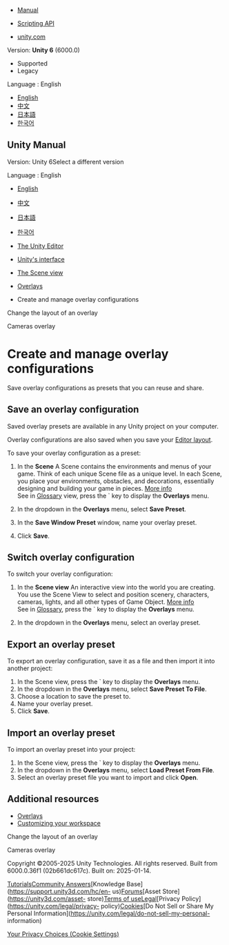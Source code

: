 [](https://docs.unity3d.com)

  * [Manual](../Manual/index.html)
  * [Scripting API](../ScriptReference/index.html)

  * [unity.com](https://unity.com/)

Version: **Unity 6** (6000.0)

  * Supported
  * Legacy

Language : English

  * [English](/Manual/manage-overlay-configurations.html)
  * [中文](/cn/current/Manual/manage-overlay-configurations.html)
  * [日本語](/ja/current/Manual/manage-overlay-configurations.html)
  * [한국어](/kr/current/Manual/manage-overlay-configurations.html)

[](https://docs.unity3d.com)

## Unity Manual

Version: Unity 6Select a different version

Language : English

  * [English](/Manual/manage-overlay-configurations.html)
  * [中文](/cn/current/Manual/manage-overlay-configurations.html)
  * [日本語](/ja/current/Manual/manage-overlay-configurations.html)
  * [한국어](/kr/current/Manual/manage-overlay-configurations.html)

  * [The Unity Editor](unity-editor.html)
  * [Unity's interface](UsingTheEditor.html)
  * [The Scene view](UsingTheSceneView.html)
  * [Overlays](overlays.html)
  * Create and manage overlay configurations

[](manage-overlay-layouts.html)

Change the layout of an overlay

[](cameras-overlay.html)

Cameras overlay

# Create and manage overlay configurations

Save overlay configurations as presets that you can reuse and share.

## Save an overlay configuration

Saved overlay presets are available in any Unity project on your computer.

Overlay configurations are also saved when you save your [Editor
layout](CustomizingYourWorkspace.html).

To save your overlay configuration as a preset:

  1. In the **Scene** A Scene contains the environments and menus of your game. Think of each unique Scene file as a unique level. In each Scene, you place your environments, obstacles, and decorations, essentially designing and building your game in pieces. [More info](CreatingScenes.html)  
See in [Glossary](Glossary.html#Scene) view, press the ` key to display the
**Overlays** menu.

  2. In the dropdown in the **Overlays** menu, select **Save Preset**.
  3. In the **Save Window Preset** window, name your overlay preset.
  4. Click **Save**.

## Switch overlay configuration

To switch your overlay configuration:

  1. In the **Scene view** An interactive view into the world you are creating. You use the Scene View to select and position scenery, characters, cameras, lights, and all other types of Game Object. [More info](UsingTheSceneView.html)  
See in [Glossary](Glossary.html#SceneView), press the ` key to display the
**Overlays** menu.

  2. In the dropdown in the **Overlays** menu, select an overlay preset.

## Export an overlay preset

To export an overlay configuration, save it as a file and then import it into
another project:

  1. In the Scene view, press the ` key to display the **Overlays** menu.
  2. In the dropdown in the **Overlays** menu, select **Save Preset To File**.
  3. Choose a location to save the preset to.
  4. Name your overlay preset.
  5. Click **Save**.

## Import an overlay preset

To import an overlay preset into your project:

  1. In the Scene view, press the ` key to display the **Overlays** menu.
  2. In the dropdown in the **Overlays** menu, select **Load Preset From File**.
  3. Select an overlay preset file you want to import and click **Open**.

## Additional resources

  * [Overlays](overlays.html)
  * [Customizing your workspace](CustomizingYourWorkspace.html)

[](manage-overlay-layouts.html)

Change the layout of an overlay

[](cameras-overlay.html)

Cameras overlay

Copyright ©2005-2025 Unity Technologies. All rights reserved. Built from
6000.0.36f1 (02b661dc617c). Built on: 2025-01-14.

[Tutorials](https://learn.unity.com/)[Community
Answers](https://answers.unity3d.com)[Knowledge
Base](https://support.unity3d.com/hc/en-
us)[Forums](https://forum.unity3d.com)[Asset Store](https://unity3d.com/asset-
store)[Terms of
use](https://docs.unity3d.com/Manual/TermsOfUse.html)[Legal](https://unity.com/legal)[Privacy
Policy](https://unity.com/legal/privacy-
policy)[Cookies](https://unity.com/legal/cookie-policy)[Do Not Sell or Share
My Personal Information](https://unity.com/legal/do-not-sell-my-personal-
information)

[Your Privacy Choices (Cookie Settings)](javascript:void\(0\);)

